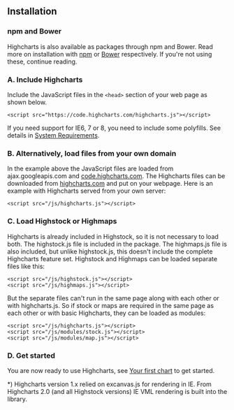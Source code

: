 Installation
------------

### npm and Bower

Highcharts is also available as packages through npm and Bower. Read more on installation with [npm](docs/getting-started/install-from-npm) or [Bower](docs/getting-started/install-from-bower) respectively. If you're not using these, continue reading.

### A. Include Highcharts

Include the JavaScript files in the `<head>` section of your web page as shown below.

    
    <script src="https://code.highcharts.com/highcharts.js"></script>

If you need support for IE6, 7 or 8, you need to include some polyfills. See details in [System Requirements](https://www.highcharts.com/docs/getting-started/system-requirements#oldie).

### B. Alternatively, load files from your own domain

In the example above the JavaScript files are loaded from ajax.googleapis.com and [code.highcharts.com](http://code.highcharts.com). The Highcharts files can be downloaded from [highcharts.com](download) and put on your webpage. Here is an example with Highcharts served from your own server:

    
    <script src="/js/highcharts.js"></script>

### C. Load Highstock or Highmaps

Highcharts is already included in Highstock, so it is not necessary to load both. The highstock.js file is included in the package. The highmaps.js file is also included, but unlike highstock.js, this doesn't include the complete Highcharts feature set. Highstock and Highmaps can be loaded separate files like this:

    
    <script src="/js/highstock.js"></script>    
    <script src="/js/highmaps.js"></script>

But the separate files can't run in the same page along with each other or with highcharts.js. So if stock or maps are required in the same page as each other or with basic Highcharts, they can be loaded as modules:

    
    <script src="/js/highcharts.js"></script>  
    <script src="/js/modules/stock.js"></script>  
    <script src="/js/modules/map.js"></script>

### D. Get started

You are now ready to use Highcharts, see [Your first chart](docs/getting-started/your-first-chart) to get started.

\*) Highcharts version 1.x relied on excanvas.js for rendering in IE. From Highcharts 2.0 (and all Highstock versions) IE VML rendering is built into the library.
